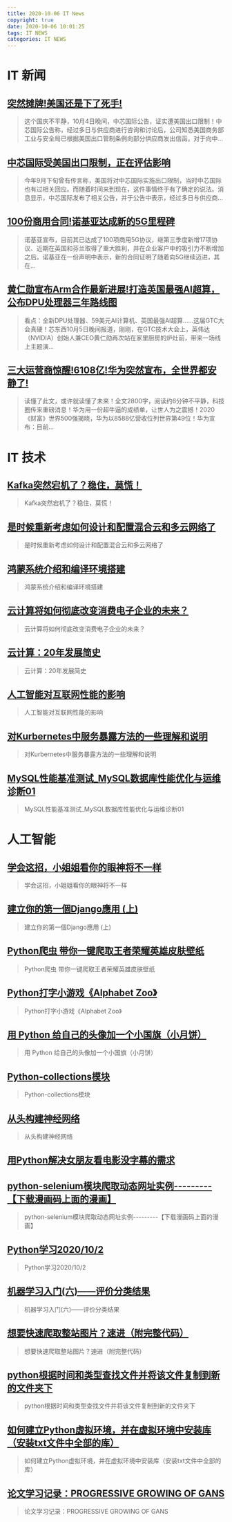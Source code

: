 ```yaml
---
title: 2020-10-06 IT News
copyright: true
date: 2020-10-06 10:01:25
tags: IT NEWS
categories: IT NEWS
---
```

# IT 新闻 
 ## [突然摊牌!美国还是下了死手!](http://mp.weixin.qq.com/s?src=11&timestamp=1601949604&ver=2627&signature=cU-VP*cFM5*p5mhNjOyYp3NirA4IkXHYMwgZnT6Nk4T-hR1Jz6OMEY2rk9auB-17jgTN8kmcRVtWKfJKLS3sbJ6JgNK4EkLS-tw9ARbYSVCsSO5PkWbZERV8OpK9HTpN&new=1)
 > 这个国庆不平静，10月4日晚间，中芯国际公告，证实遭美国出口限制！中芯国际公告称，经过多日与供应商进行咨询和讨论后，公司知悉美国商务部工业与安全局已根据美国出口管制条例向部分供应商发出信函，对于向中...
 ## [中芯国际受美国出口限制，正在评估影响](http://mp.weixin.qq.com/s?src=11&timestamp=1601949604&ver=2627&signature=PqUoElL9OwZVMfxx2H5ThxJNqiX7oxcw489qrrS7JXZHp86YpyctH1sOyiIBsxWpzNyxob1lTTTuTVqr7p7lNUD7Kyj4X*PrkHYKTpCm*gj7CZlvV5muK6NF6Gp10sUz&new=1)
 > 今年9月下旬曾有传言称，美国将对中芯国际实施出口限制，当时中芯国际也有过相关回应。而随着时间来到现在，这件事情终于有了确定的说法。消息显示，中芯国际发布了相关公告，并于公告中表示，经过多日与供应商...
 ## [100份商用合同!诺基亚达成新的5G里程碑](http://mp.weixin.qq.com/s?src=11&timestamp=1601949604&ver=2627&signature=8WuKof5DgfanMBE4WsNFtpO-Q9jZrQPWSezbmTYE2rCsVU4CsQG4v5-EYwQC5Xuf1SeqPktjZc9rBE8oGpL63V8TyR7qpOLxXLAL7-UIsEcdzifgkrWVx7bP-jws2kML&new=1)
 > 诺基亚宣布，目前其已达成了100项商用5G协议，继第三季度新增17项协议、近期在英国和芬兰取得了重大胜利，并在企业客户中的吸引力不断增加之后。诺基亚在一份声明中表示，新的合同证明了随着向5G继续迈进，其在...
 ## [黄仁勋宣布Arm合作最新进展!打造英国最强AI超算，公布DPU处理器三年路线图](http://mp.weixin.qq.com/s?src=11&timestamp=1601949604&ver=2627&signature=is4AfifOXrLNq8ojD538UDcgjxhLr8UUHtzHN6elksHa480bmy-3U8UmGP3D2xbA-kNhdIANlcZKOutph50IwBdxUj9KD0VxGl8Ztaq7PjVVfL5hY5XgqeQRZZpy65TX&new=1)
 > 看点：全新DPU处理器、59美元AI计算机、英国最强AI超算……这届GTC大会真硬！芯东西10月5日晚间报道，刚刚，在GTC技术大会上，英伟达（NVIDIA）创始人兼CEO黄仁勋再次站在家里厨房的炉灶前，带来一场线上主题演...
 ## [三大运营商惊醒!6108亿!华为突然宣布，全世界都安静了!](http://mp.weixin.qq.com/s?src=11&timestamp=1601949604&ver=2627&signature=XxSJK0lxKIFT-YFaGiP0SLE4xSV6qZ7F2wZO5jZtVOdMMoJrRsPlkKo1rz6pIq7LOQ6OvAlJ9DS-XKCjlqExuwxDO0I3tuDgWtvymHSpst1Tj1-IEytE-uNvXlWar7CO&new=1)
 > 读懂了此文，或许就读懂了未来！全文2800字，阅读约6分钟不平静，科技圈传来重磅消息！华为用一份超牛逼的成绩单，让世人为之震撼！2020《财富》世界500强揭晓，华为以8588亿营收位列世界第49位！华为宣布：目前...
# IT 技术 
 ## [Kafka突然宕机了？稳住，莫慌！](http://developer.51cto.com/art/202009/627671.htm)
 > Kafka突然宕机了？稳住，莫慌！
 ## [是时候重新考虑如何设计和配置混合云和多云网络了](http://cloud.51cto.com/art/202009/627611.htm)
 > 是时候重新考虑如何设计和配置混合云和多云网络了
 ## [鸿蒙系统介绍和编译环境搭建](http://os.51cto.com/art/202009/627665.htm)
 > 鸿蒙系统介绍和编译环境搭建
 ## [云计算将如何彻底改变消费电子企业的未来？](http://cloud.51cto.com/art/202009/627612.htm)
 > 云计算将如何彻底改变消费电子企业的未来？
 ## [云计算：20年发展简史](http://cloud.51cto.com/art/202009/627606.htm)
 > 云计算：20年发展简史
 ## [人工智能对互联网性能的影响](http://ai.51cto.com/art/202009/627592.htm)
 > 人工智能对互联网性能的影响
 ## [对Kurbernetes中服务暴露方法的一些理解和说明](http://developer.51cto.com/art/202009/627599.htm)
 > 对Kurbernetes中服务暴露方法的一些理解和说明
 ## [MySQL性能基准测试_MySQL数据库性能优化与运维诊断01](http://fellow.51cto.com/art/202008/623589.htm?qd=51ctojrzd)
 > MySQL性能基准测试_MySQL数据库性能优化与运维诊断01
# 人工智能 
 ## [学会这招，小姐姐看你的眼神将不一样](https://blog.csdn.net/kimol_justdo/article/details/108912073)
 > 学会这招，小姐姐看你的眼神将不一样
 ## [建立你的第一個Django應用 (上)](https://blog.csdn.net/m0_48762727/article/details/108898919)
 > 建立你的第一個Django應用 (上)
 ## [Python爬虫  带你一键爬取王者荣耀英雄皮肤壁纸](https://blog.csdn.net/fyfugoyfa/article/details/108901159)
 > Python爬虫  带你一键爬取王者荣耀英雄皮肤壁纸
 ## [Python打字小游戏《Alphabet Zoo》](https://blog.csdn.net/wokaoyan1981/article/details/108909486)
 > Python打字小游戏《Alphabet Zoo》
 ## [用 Python 给自己的头像加一个小国旗（小月饼）](https://blog.csdn.net/ityard/article/details/108892864)
 > 用 Python 给自己的头像加一个小国旗（小月饼）
 ## [Python-collections模块](https://blog.csdn.net/mall_lucy/article/details/108822795)
 > Python-collections模块
 ## [从头构建神经网络](https://blog.csdn.net/qq_44574333/article/details/108919012)
 > 从头构建神经网络
 ## [用Python解决女朋友看电影没字幕的需求](https://blog.csdn.net/qq_17623363/article/details/108775998)
 > 
 ## [python-selenium模块爬取动态网址实例---------【下载漫画码上面的漫画】](https://blog.csdn.net/qq_45404396/article/details/108913283)
 > python-selenium模块爬取动态网址实例---------【下载漫画码上面的漫画】
 ## [Python学习2020/10/2](https://blog.csdn.net/qq_51256753/article/details/108909557)
 > Python学习2020/10/2
 ## [机器学习入门(六)——评价分类结果](https://blog.csdn.net/qq_38258720/article/details/108904996)
 > 机器学习入门(六)——评价分类结果
 ## [想要快速爬取整站图片？速进（附完整代码）](https://blog.csdn.net/qq_16146103/article/details/108854748)
 > 想要快速爬取整站图片？速进（附完整代码）
 ## [python根据时间和类型查找文件并将该文件复制到新的文件夹下](https://blog.csdn.net/kobeyu652453/article/details/108885757)
 > python根据时间和类型查找文件并将该文件复制到新的文件夹下
 ## [如何建立Python虚拟环境，并在虚拟环境中安装库（安装txt文件中全部的库）](https://blog.csdn.net/wavehaha/article/details/108919842)
 > 如何建立Python虚拟环境，并在虚拟环境中安装库（安装txt文件中全部的库）
 ## [论文学习记录：PROGRESSIVE GROWING OF GANS](https://blog.csdn.net/Lai_Ye_/article/details/108686209)
 > 论文学习记录：PROGRESSIVE GROWING OF GANS

    